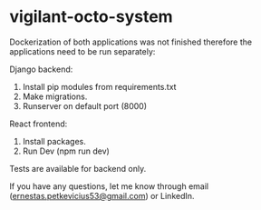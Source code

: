 # vigilant-octo-system

Dockerization of both applications was not finished therefore the applications need to be run separately:

Django backend:

1. Install pip modules from requirements.txt
2. Make migrations.
3. Runserver on default port (8000)

React frontend:

1. Install packages.
2. Run Dev (npm run dev)

Tests are available for backend only.

If you have any questions, let me know through email (ernestas.petkevicius53@gmail.com) or LinkedIn.
